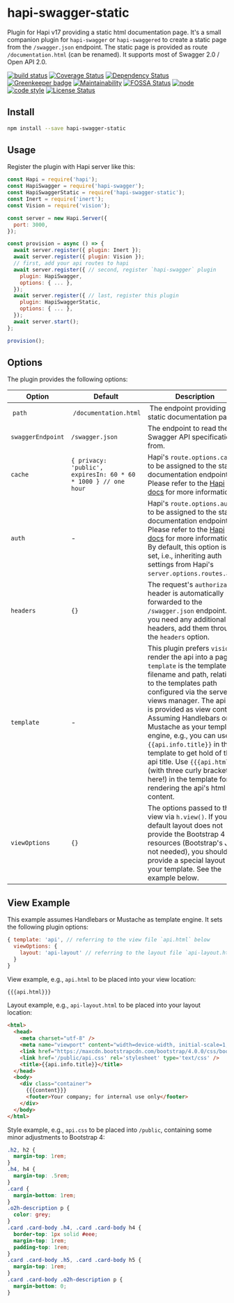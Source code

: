 # hapi-swagger-static

Plugin for Hapi v17 providing a static html documentation page.
It's a small companion plugin for `hapi-swagger` or `hapi-swaggered`
to create a static page from the `/swagger.json` endpoint.
The static page is provided as route `/documentation.html` (can be renamed).
It supports most of Swagger 2.0 / Open API 2.0.

[![build status](https://img.shields.io/travis/frankthelen/hapi-swagger-static.svg)](http://travis-ci.org/frankthelen/hapi-swagger-static)
[![Coverage Status](https://coveralls.io/repos/github/frankthelen/hapi-swagger-static/badge.svg?branch=master)](https://coveralls.io/github/frankthelen/hapi-swagger-static?branch=master)
[![Dependency Status](https://gemnasium.com/badges/github.com/frankthelen/hapi-swagger-static.svg)](https://gemnasium.com/github.com/frankthelen/hapi-swagger-static)
[![Greenkeeper badge](https://badges.greenkeeper.io/frankthelen/hapi-swagger-static.svg)](https://greenkeeper.io/)
[![Maintainability](https://api.codeclimate.com/v1/badges/f71c0020a54eefa732ef/maintainability)](https://codeclimate.com/github/frankthelen/hapi-swagger-static/maintainability)
[![FOSSA Status](https://app.fossa.io/api/projects/git%2Bgithub.com%2Ffrankthelen%2Fhapi-swagger-static.svg?type=shield)](https://app.fossa.io/projects/git%2Bgithub.com%2Ffrankthelen%2Fhapi-swagger-static?ref=badge_shield)
[![node](https://img.shields.io/node/v/hapi-swagger-static.svg)]()
[![code style](https://img.shields.io/badge/code_style-airbnb-brightgreen.svg)](https://github.com/airbnb/javascript)
[![License Status](http://img.shields.io/npm/l/hapi-swagger-static.svg)]()

## Install

```bash
npm install --save hapi-swagger-static
```

## Usage

Register the plugin with Hapi server like this:

```js
const Hapi = require('hapi');
const HapiSwagger = require('hapi-swagger');
const HapiSwaggerStatic = require('hapi-swagger-static');
const Inert = require('inert');
const Vision = require('vision');

const server = new Hapi.Server({
  port: 3000,
});

const provision = async () => {
  await server.register({ plugin: Inert });
  await server.register({ plugin: Vision });
  // first, add your api routes to hapi
  await server.register({ // second, register `hapi-swagger` plugin
    plugin: HapiSwagger,
    options: { ... },
  });
  await server.register({ // last, register this plugin
    plugin: HapiSwaggerStatic,
    options: { ... },
  });
  await server.start();
};

provision();
```

## Options

The plugin provides the following options:

| Option      | Default     | Description |
|-------------|-------------|-------------|
| `path`      | `/documentation.html` | The endpoint providing the static documentation page. |
| `swaggerEndpoint` | `/swagger.json` | The endpoint to read the Swagger API specification from. |
| `cache`     | `{ privacy: 'public', expiresIn: 60 * 60 * 1000 } // one hour` | Hapi's `route.options.cache` to be assigned to the static documentation endpoint. Please refer to the [Hapi docs](https://hapijs.com/api#-routeoptionscache) for more information. |
| `auth`      |  - | Hapi's `route.options.auth` to be assigned to the static documentation endpoint. Please refer to the [Hapi docs](https://hapijs.com/api#-routeoptionsauth) for more information. By default, this option is not set, i.e., inheriting auth settings from Hapi's `server.options.routes.auth`. |
| `headers` | `{}` | The request's `authorization` header is automatically forwarded to the `/swagger.json` endpoint. If you need any additional headers, add them through the `headers` option. |
| `template` | - | This plugin prefers `vision` to render the api into a page. `template` is the template filename and path, relative to the templates path configured via the server views manager. The api data is provided as view context. Assuming Handlebars or Mustache as your template engine, e.g., you can use `{{api.info.title}}` in the template to get hold of the api title. Use `{{{api.html}}}` (with three curly brackets here!) in the template for rendering the api's html content. |
| `viewOptions` | `{}` | The options passed to the view via `h.view()`. If your default layout does not provide the Bootstrap 4 CSS resources (Bootstrap's JS is not needed), you should provide a special layout for your template. See the example below. |

## View Example

This example assumes Handlebars or Mustache as template engine.
It sets the following plugin options:
```js
{ template: 'api', // referring to the view file `api.html` below
  viewOptions: {
    layout: 'api-layout' // referring to the layout file `api-layout.html` below
  }
}
```

View example, e.g., `api.html` to be placed into your view location:
```html
{{{api.html}}}
```

Layout example, e.g., `api-layout.html` to be placed into your layout location:
```html
<html>
  <head>
    <meta charset="utf-8" />
    <meta name="viewport" content="width=device-width, initial-scale=1, shrink-to-fit=no">
    <link href="https://maxcdn.bootstrapcdn.com/bootstrap/4.0.0/css/bootstrap.min.css" rel="stylesheet">
    <link href='/public/api.css' rel='stylesheet' type='text/css' />
    <title>{{api.info.title}}</title>
  </head>
  <body>
    <div class="container">
      {{{content}}}
      <footer>Your company; for internal use only</footer>
    </div>
  </body>
</html>
```

Style example, e.g., `api.css` to be placed into `/public`, containing some minor adjustments to Bootstrap 4:
```css
.h2, h2 {
  margin-top: 1rem;
}
.h4, h4 {
  margin-top: .5rem;
}
.card {
  margin-bottom: 1rem;
}
.o2h-description p {
  color: grey;
}
.card .card-body .h4, .card .card-body h4 {
  border-top: 1px solid #eee;
  margin-top: 1rem;
  padding-top: 1rem;
}
.card .card-body .h5, .card .card-body h5 {
  margin-top: 1rem;
}
.card .card-body .o2h-description p {
  margin-bottom: 0;
}
```
